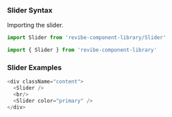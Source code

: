 ### Slider Syntax

Importing the slider.
```js static
import Slider from 'revibe-component-library/Slider'

import { Slider } from 'revibe-component-library'
```

### Slider Examples
```js padded
<div className="content">
  <Slider />
  <br/>
  <Slider color="primary" />
</div>
```